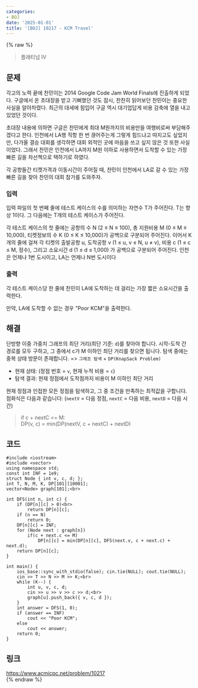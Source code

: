 ```yaml
---
categories:
- BOJ
date: '2025-01-01'
title: '[BOJ] 10217 - KCM Travel'
---
```


{% raw %}
> 플래티넘 IV<br>

## 문제
각고의 노력 끝에 찬민이는 2014 Google Code Jam World Finals에 진출하게 되었다. 구글에서 온 초대장을 받고 기뻐했던 것도 잠시, 찬찬히 읽어보던 찬민이는 중요한 사실을 알아차렸다. 최근의 대세에 힘입어 구글 역시 대기업답게 비용 감축에 열을 내고 있었던 것이다.

초대장 내용에 의하면 구글은 찬민에게 최대 M원까지의 비용만을 여행비로써 부담해주겠다고 한다. 인천에서 LA행 직항 한 번 끊어주는게 그렇게 힘드냐고 따지고도 싶었지만, 다가올 결승 대회를 생각하면 대회 외적인 곳에 마음을 쓰고 싶지 않은 것 또한 사실이었다. 그래서 찬민은 인천에서 LA까지 M원 이하로 사용하면서 도착할 수 있는 가장 빠른 길을 차선책으로 택하기로 하였다.

각 공항들간 티켓가격과 이동시간이 주어질 때, 찬민이 인천에서 LA로 갈 수 있는 가장 빠른 길을 찾아 찬민의 대회 참가를 도와주자.

### 입력
입력 파일의 첫 번째 줄에 테스트 케이스의 수를 의미하는 자연수 T가 주어진다. T는 항상 1이다. 그 다음에는 T개의 테스트 케이스가 주어진다.

각 테스트 케이스의 첫 줄에는 공항의 수 N (2 ≤ N ≤ 100), 총 지원비용 M (0 ≤ M ≤ 10,000), 티켓정보의 수 K (0 ≤ K ≤ 10,000)가 공백으로 구분되어 주어진다. 이어서 K개의 줄에 걸쳐 각 티켓의 출발공항 u, 도착공항 v (1 ≤ u, v ≤ N, u ≠ v), 비용 c (1 ≤ c ≤ M, 정수), 그리고 소요시간 d (1 ≤ d ≤ 1,000) 가 공백으로 구분되어 주어진다. 인천은 언제나 1번 도시이고, LA는 언제나 N번 도시이다

### 출력
각 테스트 케이스당 한 줄에 찬민이 LA에 도착하는 데 걸리는 가장 짧은 소요시간을 출력한다.

만약, LA에 도착할 수 없는 경우 "Poor KCM"을 출력한다.

## 해결
단방향 이중 가중치 그래프의 최단 거리(최단 기준: `d`)를 찾아야 합니다. 시작-도착 간 경로를 모두 구하고, 그 중에서 c가 M 이하인 최단 거리를 찾으면 됩니다. 탐색 중에는 중복 상태 방문이 존재합니다. => `그래프 탐색` + `DP(KnapSack Problem)`<br>
- 현재 상태: (정점 번호 = `v`, 현재 누적 비용 = `c`)
- 탐색 결과: 현재 정점에서 도착점까지 비용이 M 이하인 최단 거리

현재 정점과 인접한 모든 정점을 탐색하고, 그 중 조건을 만족하는 최적값을 구합니다. 점화식은 다음과 같습니다: (`nextV` = 다음 정점, `nextC` = 다음 비용, `nextD` = 다음 시간)
> if c + nextC <= M:<br>
> DP(v, c) = min(DP(nextV, c + nextC) + nextD)<br>

## 코드
```
#include <iostream>
#include <vector>
using namespace std;
const int INF = 1e9;
struct Node { int v, c, d; };
int T, N, M, K, DP[101][10001];
vector<Node> graph[101];<br>

int DFS(int n, int c) {
    if (DP[n][c] > 0)<br>
        return DP[n][c];
    if (n == N)
        return 0;
    DP[n][c] = INF;
    for (Node next : graph[n])
        if(c + next.c <= M)
            DP[n][c] = min(DP[n][c], DFS(next.v, c + next.c) + next.d);
    return DP[n][c];
}

int main() {
    ios_base::sync_with_stdio(false); cin.tie(NULL); cout.tie(NULL);
    cin >> T >> N >> M >> K;<br>
    while (K--) {
        int u, v, c, d;
        cin >> u >> v >> c >> d;<br>
        graph[u].push_back({ v, c, d });
    }
    int answer = DFS(1, 0);
    if (answer == INF)
        cout << "Poor KCM";
    else
        cout << answer;
    return 0;
}
```

## 링크
https://www.acmicpc.net/problem/10217<br>
{% endraw %}